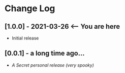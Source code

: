 # Change Log

## [1.0.0] - 2021-03-26 <-- You are here

- Initial release

## [0.0.1] - a long time ago...

- _A Secret personal release (very spooky)_
